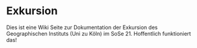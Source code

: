 # Exkursion
Dies ist eine Wiki Seite zur Dokumentation der Exkursion des Geographischen Instituts (Uni zu Köln) im SoSe 21. Hoffentlich funktioniert das!
